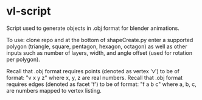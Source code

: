 # vl-script
Script used to generate objects in .obj format for blender animations.

To use: clone repo and at the bottom of shapeCreate.py enter a supported polygon (triangle, square, pentagon, hexagon, octagon) as well as other inputs
such as number of layers, width, and angle offset (used for rotation per polygon).

Recall that .obj format requires points (denoted as vertex 'v') to be of format: "v x y z" where x, y, z are real numbers.
Recall that .obj format requires edges (denoted as facet 'f') to be of format: "f a b c" where a, b, c, are numbers mapped to vertex listing.
